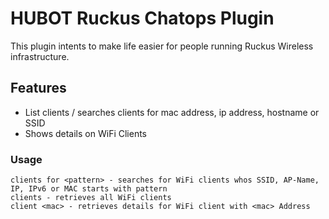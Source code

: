 # HUBOT Ruckus Chatops Plugin
This plugin intents to make life easier for people running Ruckus Wireless infrastructure.

## Features
  - List clients / searches clients for mac address, ip address, hostname or SSID
  - Shows details on WiFi Clients

### Usage
```
clients for <pattern> - searches for WiFi clients whos SSID, AP-Name, IP, IPv6 or MAC starts with pattern
clients - retrieves all WiFi clients
client <mac> - retrieves details for WiFi client with <mac> Address
```
